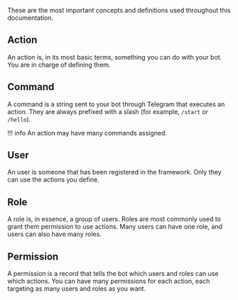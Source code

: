 These are the most important concepts and definitions used throughout this documentation.

## Action

An action is, in its most basic terms, something you can do with your bot. You are in charge of defining them.

## Command

A command is a string sent to your bot through Telegram that executes an action. They are always prefixed with a slash (for example, `/start` or `/hello`). 

!!! info
    An action may have many commands assigned.

## User

An user is someone that has been registered in the framework. Only they can use the actions you define.

## Role

A role is, in essence, a group of users. Roles are most commonly used to grant them permission to use actions. Many users can have one role, and users can also have many roles.

## Permission

A permission is a record that tells the bot which users and roles can use which actions. You can have many permissions for each action, each targeting as many users and roles as you want.
